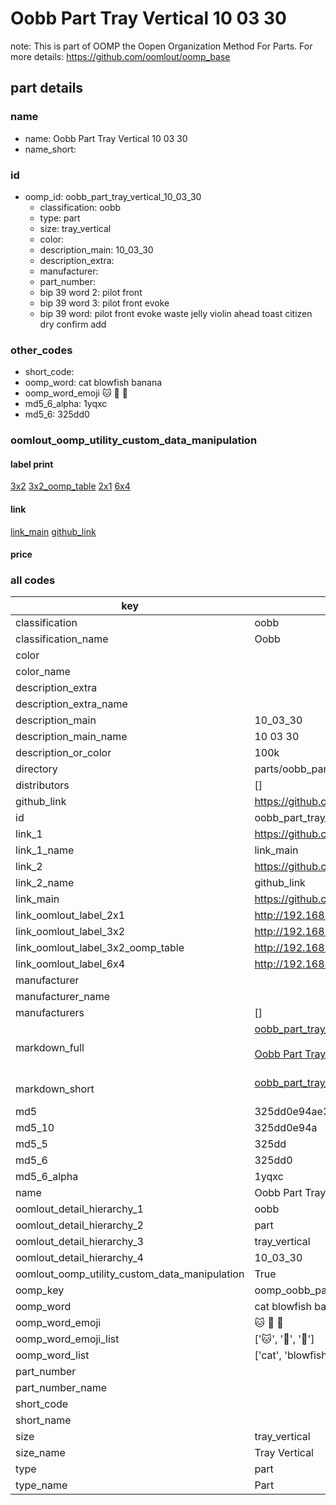 # Oobb Part Tray Vertical 10 03 30  

note: This is part of OOMP the Oopen Organization Method For Parts. For more details: https://github.com/oomlout/oomp_base

##  part details





### name
* name: Oobb Part Tray Vertical 10 03 30
* name_short: 
### id
* oomp_id: oobb_part_tray_vertical_10_03_30
  * classification: oobb
  * type: part
  * size: tray_vertical
  * color: 
  * description_main: 10_03_30
  * description_extra: 
  * manufacturer: 
  * part_number: 
  * bip 39 word 2: pilot front
  * bip 39 word 3: pilot front evoke
  * bip 39 word: pilot front evoke waste jelly violin ahead toast citizen dry confirm add

### other_codes
* short_code: 
* oomp_word: cat blowfish banana
* oomp_word_emoji :cat: :blowfish: :banana:
* md5_6_alpha: 1yqxc
* md5_6: 325dd0






### oomlout_oomp_utility_custom_data_manipulation
#### label print
[3x2](http://192.168.1.245:1112/?label=oomp%201yqxc)
[3x2_oomp_table](http://192.168.1.107:1112/?label=oomp%201yqxc)
[2x1](http://192.168.1.242:1112/?label=oomp%201yqxc)
[6x4](http://192.168.1.55:1112/?label=oomp%201yqxc)    

#### link

[link_main](https://github.com/oomlout/oomlout_oomp_current_version_messy/tree/main/parts/oobb_part_tray_vertical_10_03_30) [github_link](https://github.com/oomlout/oomlout_oomp_part_src/tree/main/parts/oobb_part_tray_vertical_10_03_30)                             

#### price







### all codes 
| key | value |  
| --- | --- |  
| classification | oobb |  
| classification_name | Oobb |  
| color |  |  
| color_name |  |  
| description_extra |  |  
| description_extra_name |  |  
| description_main | 10_03_30 |  
| description_main_name | 10 03 30 |  
| description_or_color | 100k |  
| directory | parts/oobb_part_tray_vertical_10_03_30 |  
| distributors | [] |  
| github_link | https://github.com/oomlout/oomlout_oomp_part_src/tree/main/parts/oobb_part_tray_vertical_10_03_30 |  
| id | oobb_part_tray_vertical_10_03_30 |  
| link_1 | https://github.com/oomlout/oomlout_oomp_current_version_messy/tree/main/parts/oobb_part_tray_vertical_10_03_30 |  
| link_1_name | link_main |  
| link_2 | https://github.com/oomlout/oomlout_oomp_part_src/tree/main/parts/oobb_part_tray_vertical_10_03_30 |  
| link_2_name | github_link |  
| link_main | https://github.com/oomlout/oomlout_oomp_current_version_messy/tree/main/parts/oobb_part_tray_vertical_10_03_30 |  
| link_oomlout_label_2x1 | http://192.168.1.242:1112/?label=oomp%201yqxc |  
| link_oomlout_label_3x2 | http://192.168.1.245:1112/?label=oomp%201yqxc |  
| link_oomlout_label_3x2_oomp_table | http://192.168.1.107:1112/?label=oomp%201yqxc |  
| link_oomlout_label_6x4 | http://192.168.1.55:1112/?label=oomp%201yqxc |  
| manufacturer |  |  
| manufacturer_name |  |  
| manufacturers | [] |  
| markdown_full | [oobb_part_tray_vertical_10_03_30](https://github.com/oomlout/oomlout_oomp_current_version_messy/tree/main/parts/oobb_part_tray_vertical_10_03_30)<br>[](https://github.com/oomlout/oomlout_oomp_current_version_messy/tree/main/parts/oobb_part_tray_vertical_10_03_30)<br>[Oobb Part Tray Vertical 10 03 30](https://github.com/oomlout/oomlout_oomp_current_version_messy/tree/main/parts/oobb_part_tray_vertical_10_03_30)<br><br> |  
| markdown_short | [oobb_part_tray_vertical_10_03_30](https://github.com/oomlout/oomlout_oomp_current_version_messy/tree/main/parts/oobb_part_tray_vertical_10_03_30)<br><br> |  
| md5 | 325dd0e94ae300a7d13bef7a9c175527 |  
| md5_10 | 325dd0e94a |  
| md5_5 | 325dd |  
| md5_6 | 325dd0 |  
| md5_6_alpha | 1yqxc |  
| name | Oobb Part Tray Vertical 10 03 30 |  
| oomlout_detail_hierarchy_1 | oobb |  
| oomlout_detail_hierarchy_2 | part |  
| oomlout_detail_hierarchy_3 | tray_vertical |  
| oomlout_detail_hierarchy_4 | 10_03_30 |  
| oomlout_oomp_utility_custom_data_manipulation | True |  
| oomp_key | oomp_oobb_part_tray_vertical_10_03_30 |  
| oomp_word | cat blowfish banana |  
| oomp_word_emoji | :cat: :blowfish: :banana: |  
| oomp_word_emoji_list | [':cat:', ':blowfish:', ':banana:'] |  
| oomp_word_list | ['cat', 'blowfish', 'banana'] |  
| part_number |  |  
| part_number_name |  |  
| short_code |  |  
| short_name |  |  
| size | tray_vertical |  
| size_name | Tray Vertical |  
| type | part |  
| type_name | Part |  
